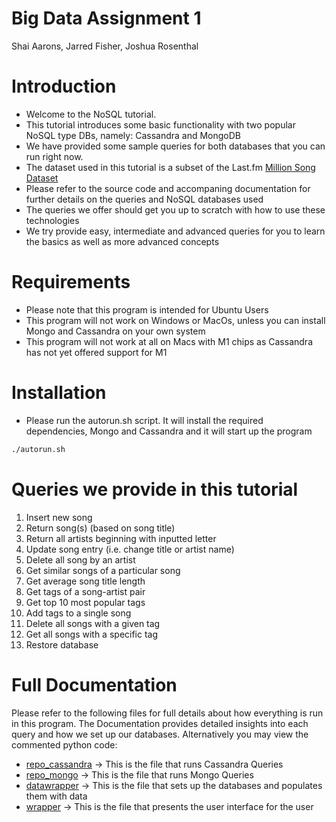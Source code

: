 # Big Data Assignment 1 
Shai Aarons, Jarred Fisher, Joshua Rosenthal

# Introduction
- Welcome to the NoSQL tutorial.
- This tutorial introduces some basic functionality with two popular NoSQL type DBs, namely:
Cassandra and MongoDB
- We have provided some sample queries for both databases that you can run right now.
- The dataset used in this tutorial is a subset of the Last.fm [Million Song Dataset](http://millionsongdataset.com/lastfm/)
- Please refer to the source code and accompaning documentation for further details on the queries and NoSQL databases used
- The queries we offer should get you up to scratch with how to use these technologies
- We try provide easy, intermediate and advanced queries for you to learn the basics as well as more advanced concepts

# Requirements
- Please note that this program is intended for Ubuntu Users
- This program will not work on Windows or MacOs, unless you can install Mongo and Cassandra on your own system
- This program will not work at all on Macs with M1 chips as Cassandra has not yet offered support for M1

# Installation 
- Please run the autorun.sh script. It will install the required dependencies, Mongo and Cassandra and it will start up the program
```sh
./autorun.sh
```

# Queries we provide in this tutorial
1)  Insert new song
2)  Return song(s) (based on song title)
3)  Return all artists beginning with inputted letter
4)  Update song entry (i.e. change title or artist name)
5)  Delete all song by an artist
6)  Get similar songs of a particular song
7)  Get average song title length
8)  Get tags of a song-artist pair
9)  Get top 10 most popular tags 
10) Add tags to a single song
11) Delete all songs with a given tag
12) Get all songs with a specific tag
13) Restore database

# Full Documentation
Please refer to the following files for full details about how everything is run in this program. The Documentation provides detailed insights into each query and how we set up our databases. Alternatively you may view the commented python code:
- [repo_cassandra](repo_cassandra.md) -> This is the file that runs Cassandra Queries
- [repo_mongo](repo_mongo.md) -> This is the file that runs Mongo Queries
- [datawrapper](datawrapper.md) -> This is the file that sets up the databases and populates them with data
- [wrapper](wrapper.md) -> This is the file that presents the user interface for the user